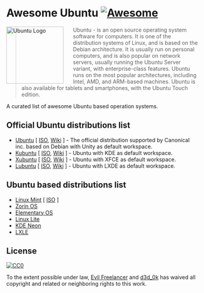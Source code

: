 # Awesome Ubuntu [![Awesome](https://cdn.rawgit.com/sindresorhus/awesome/d7305f38d29fed78fa85652e3a63e154dd8e8829/media/badge.svg)](https://github.com/sindresorhus/awesome)

<a href="https://www.ubuntu.com/"><img src="https://design.ubuntu.com/wp-content/uploads/ubuntu-logo112.png" alt="Ubuntu Logo" align="left" style="margin-right: 25px" height=150></a>

> Ubuntu - is an open source operating system software for computers. It is one of the distribution systems of Linux, and is based on the Debian architecture. It is usually run on personal computers, and is also popular on network servers, usually running the Ubuntu Server variant, with enterprise-class features. Ubuntu runs on the most popular architectures, including Intel, AMD, and ARM-based machines. Ubuntu is also available for tablets and smartphones, with the Ubuntu Touch edition.

A curated list of awesome Ubuntu based operation systems.

## Official Ubuntu distributions list

- [Ubuntu](https://xubuntu.org/)
    [
    [ISO](https://cdimage.ubuntu.com/ubuntu/releases/),
    [Wiki](https://en.wikipedia.org/wiki/Ubuntu_(operating_system))
    ] - The official distribution supported by Canonical inc. based on Debian with Unity as default workspace.  
- [Kubuntu](https://kubuntu.org/)
    [
    [ISO](https://cdimage.ubuntu.com/kubuntu/releases/),
    [Wiki](https://en.wikipedia.org/wiki/Kubuntu)
    ] - Ubuntu with KDE as default workspace.
- [Xubuntu](https://xubuntu.org/)
    [
    [ISO](https://cdimage.ubuntu.com/xubuntu/releases/),
    [Wiki](https://en.wikipedia.org/wiki/Xubuntu)
    ] - Ubuntu with XFCE as default workspace.
- [Lubuntu](https://lubuntu.me/)
    [
    [ISO](https://cdimage.ubuntu.com/lubuntu/releases/),
    [Wiki](https://en.wikipedia.org/wiki/Lubuntu)
    ] - Ubuntu with LXDE as default workspace.

## Ubuntu based distributions list

- [Linux Mint](https://linuxmint.com/)
    [
    [ISO](https://linuxmint.com/download_all.php)
    ]
- [Zorin OS](https://zorinos.com/)
- [Elementary OS](https://elementary.io/)
- [Linux Lite](https://www.linuxliteos.com/)
- [KDE Neon](https://neon.kde.org/)
- [LXLE](https://lxle.net/)

## License

[![CC0](http://mirrors.creativecommons.org/presskit/buttons/88x31/svg/cc-zero.svg)](https://creativecommons.org/publicdomain/zero/1.0/)

To the extent possible under law, [Evil Freelancer](https://github.com/EvilFreelancer) and [d3d_0k](https://github.com/ded0k) has waived all copyright and related or neighboring rights to this work.
